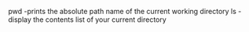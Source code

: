 pwd -prints the absolute path name of the current working directory
ls -display the contents list of your current directory
